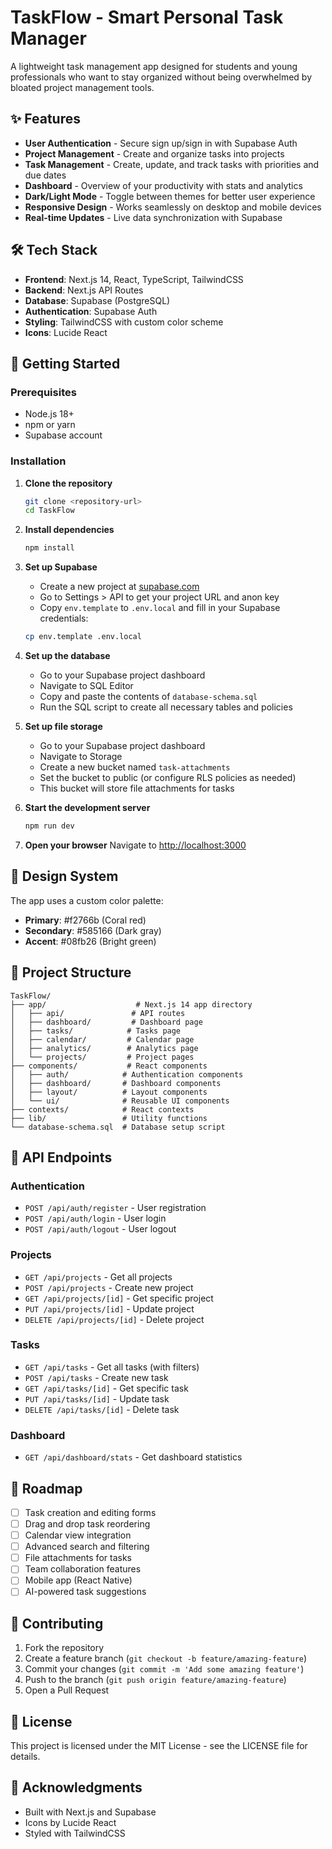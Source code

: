 # TaskFlow - Smart Personal Task Manager

A lightweight task management app designed for students and young professionals who want to stay organized without being overwhelmed by bloated project management tools.

## ✨ Features

- **User Authentication** - Secure sign up/sign in with Supabase Auth
- **Project Management** - Create and organize tasks into projects
- **Task Management** - Create, update, and track tasks with priorities and due dates
- **Dashboard** - Overview of your productivity with stats and analytics
- **Dark/Light Mode** - Toggle between themes for better user experience
- **Responsive Design** - Works seamlessly on desktop and mobile devices
- **Real-time Updates** - Live data synchronization with Supabase

## 🛠️ Tech Stack

- **Frontend**: Next.js 14, React, TypeScript, TailwindCSS
- **Backend**: Next.js API Routes
- **Database**: Supabase (PostgreSQL)
- **Authentication**: Supabase Auth
- **Styling**: TailwindCSS with custom color scheme
- **Icons**: Lucide React

## 🚀 Getting Started

### Prerequisites

- Node.js 18+ 
- npm or yarn
- Supabase account

### Installation

1. **Clone the repository**
   ```bash
   git clone <repository-url>
   cd TaskFlow
   ```

2. **Install dependencies**
   ```bash
   npm install
   ```

3. **Set up Supabase**
   - Create a new project at [supabase.com](https://supabase.com)
   - Go to Settings > API to get your project URL and anon key
   - Copy `env.template` to `.env.local` and fill in your Supabase credentials:
   ```bash
   cp env.template .env.local
   ```

4. **Set up the database**
   - Go to your Supabase project dashboard
   - Navigate to SQL Editor
   - Copy and paste the contents of `database-schema.sql`
   - Run the SQL script to create all necessary tables and policies

5. **Set up file storage**
   - Go to your Supabase project dashboard
   - Navigate to Storage
   - Create a new bucket named `task-attachments`
   - Set the bucket to public (or configure RLS policies as needed)
   - This bucket will store file attachments for tasks

6. **Start the development server**
   ```bash
   npm run dev
   ```

7. **Open your browser**
   Navigate to [http://localhost:3000](http://localhost:3000)

## 🎨 Design System

The app uses a custom color palette:
- **Primary**: #f2766b (Coral red)
- **Secondary**: #585166 (Dark gray)
- **Accent**: #08fb26 (Bright green)

## 📁 Project Structure

```
TaskFlow/
├── app/                    # Next.js 14 app directory
│   ├── api/               # API routes
│   ├── dashboard/         # Dashboard page
│   ├── tasks/            # Tasks page
│   ├── calendar/         # Calendar page
│   ├── analytics/        # Analytics page
│   └── projects/         # Project pages
├── components/           # React components
│   ├── auth/            # Authentication components
│   ├── dashboard/       # Dashboard components
│   ├── layout/          # Layout components
│   └── ui/              # Reusable UI components
├── contexts/            # React contexts
├── lib/                 # Utility functions
└── database-schema.sql  # Database setup script
```

## 🔧 API Endpoints

### Authentication
- `POST /api/auth/register` - User registration
- `POST /api/auth/login` - User login
- `POST /api/auth/logout` - User logout

### Projects
- `GET /api/projects` - Get all projects
- `POST /api/projects` - Create new project
- `GET /api/projects/[id]` - Get specific project
- `PUT /api/projects/[id]` - Update project
- `DELETE /api/projects/[id]` - Delete project

### Tasks
- `GET /api/tasks` - Get all tasks (with filters)
- `POST /api/tasks` - Create new task
- `GET /api/tasks/[id]` - Get specific task
- `PUT /api/tasks/[id]` - Update task
- `DELETE /api/tasks/[id]` - Delete task

### Dashboard
- `GET /api/dashboard/stats` - Get dashboard statistics

## 🚧 Roadmap

- [ ] Task creation and editing forms
- [ ] Drag and drop task reordering
- [ ] Calendar view integration
- [ ] Advanced search and filtering
- [ ] File attachments for tasks
- [ ] Team collaboration features
- [ ] Mobile app (React Native)
- [ ] AI-powered task suggestions

## 🤝 Contributing

1. Fork the repository
2. Create a feature branch (`git checkout -b feature/amazing-feature`)
3. Commit your changes (`git commit -m 'Add some amazing feature'`)
4. Push to the branch (`git push origin feature/amazing-feature`)
5. Open a Pull Request

## 📄 License

This project is licensed under the MIT License - see the LICENSE file for details.

## 🙏 Acknowledgments

- Built with Next.js and Supabase
- Icons by Lucide React
- Styled with TailwindCSS
